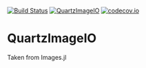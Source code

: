 [![Build Status](https://travis-ci.org/JuliaIO/QuartzImageIO.jl.svg?branch=master)](https://travis-ci.org/JuliaIO/QuartzImageIO.jl)
[![QuartzImageIO](http://pkg.julialang.org/badges/QuartzImageIO_0.4.svg)](http://pkg.julialang.org/?pkg=QuartzImageIO)
[![codecov.io](http://codecov.io/github/JuliaIO/QuartzImageIO.jl/coverage.svg?branch=master)](http://codecov.io/github/JuliaIO/QuartzImageIO.jl?branch=master)
# QuartzImageIO

Taken from Images.jl
